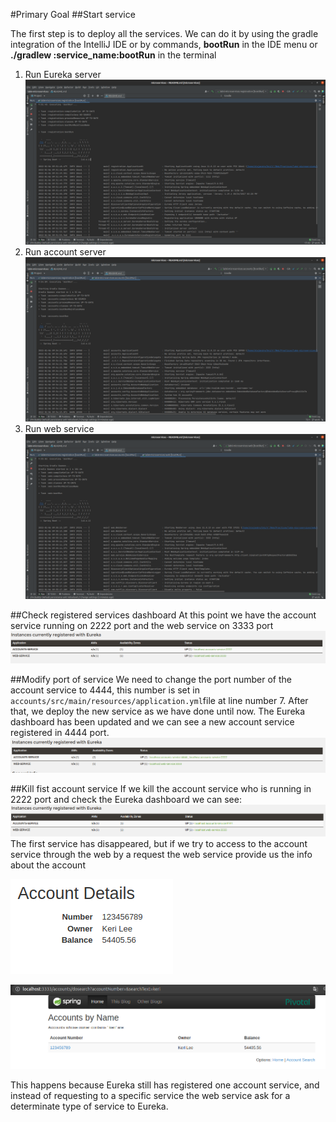 #Primary Goal
##Start service

The first step is to deploy all the services. We can do it by using the gradle integration of the IntelliJ IDE or by 
commands, **bootRun** in the IDE menu or **./gradlew :service_name:bootRun** in the terminal
1. Run Eureka server
   ![plot](./screenshots/registration_boot.png)
2. Run account server
   ![plot](./screenshots/account_boot.png)
3. Run web service
   ![plot](./screenshots/web_boot.png)

##Check registered services dashboard
At this point we have the account service running on 2222 port and the web service on 3333 port
![plot](./screenshots/first_eureka.png)

##Modify port of service
We need to change the port number of the account service to 4444, this number is set in 
``accounts/src/main/resources/application.yml``file at line number 7. After that, we deploy the new service as we have done
until now. The Eureka dashboard has been updated and we can see a new account service registered in 4444 port.
![plot](./screenshots/second_eureka.png)

##Kill fist account service
If we kill the account service who is running in 2222 port and check the Eureka dashboard we can see:
![plot](./screenshots/third_eureka.png)
The first service has disappeared, but if we try to access to the account service through the web by a request the web
service provide us the info about the account

![plot](./screenshots/web_4444_petition.png)

![plot](./screenshots/web_petition.png)

This happens because Eureka still has registered one account service, and instead of requesting to a specific service the 
web service ask for a determinate type of service to Eureka.
